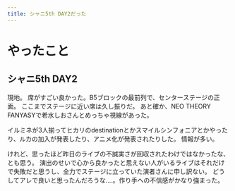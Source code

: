 ```yaml
---
title: シャニ5th DAY2だった
---
```


# やったこと

## シャニ5th DAY2

現地。
席がすごい良かった。B5ブロックの最前列で、センターステージの正面。
ここまでステージに近い席は久し振りだ。
あと確か、NEO THEORY FANYASYで希水しおさんとめっちゃ視線があった。

イルミネが3人揃ってヒカリのdestinationとかスマイルシンフォニアとかやったり、ルカの加入が発表したり、アニメ化が発表されたりした。
情報が多い。

けれど、思ったほど昨日のライブの不誠実さが回収されたわけではなかったな、とも思う。
演出のせいで心から良かったと思えない人がいるライブはそれだけで失敗だと思うし、全力でステージに立っていた演者さんに申し訳ない。
どうしてアレで良いと思ったんだろうな‥‥。作り手への不信感がかなり強まった。
